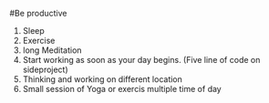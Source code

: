 #Be productive
1. Sleep
2. Exercise
3. long Meditation
4. Start working as soon as your day begins. (Five line of code on sideproject)
5. Thinking and working on different location
6. Small session of Yoga or exercis multiple time of day 